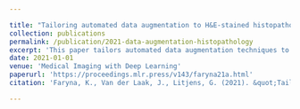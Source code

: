 ```yaml
---

title: "Tailoring automated data augmentation to H&E-stained histopathology"
collection: publications
permalink: /publication/2021-data-augmentation-histopathology
excerpt: 'This paper tailors automated data augmentation techniques to histopathology.'
date: 2021-01-01
venue: 'Medical Imaging with Deep Learning'
paperurl: 'https://proceedings.mlr.press/v143/faryna21a.html'
citation: 'Faryna, K., Van der Laak, J., Litjens, G. (2021). &quot;Tailoring automated data augmentation to H&E-stained histopathology.&quot; <i>Medical Imaging with Deep Learning</i>.'

---
```


